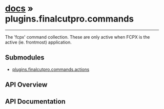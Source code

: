 # [docs](index.md) » plugins.finalcutpro.commands
---

The 'fcpx' command collection.
These are only active when FCPX is the active (ie. frontmost) application.

## Submodules
 * [plugins.finalcutpro.commands.actions](plugins.finalcutpro.commands.actions.md)

## API Overview

## API Documentation

